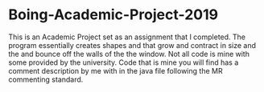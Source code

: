 # Boing-Academic-Project-2019
This is an Academic Project set as an assignment that I completed. The program essentially creates shapes and that grow and contract in size and the and bounce off the walls of the the window. Not all code is mine with some provided by the university. Code that is mine you will find has a comment description by me with in the java file following the MR commenting standard.
